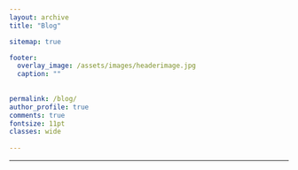 ```yaml
---
layout: archive
title: "Blog"

sitemap: true

footer:
  overlay_image: /assets/images/headerimage.jpg
  caption: ""
 
  
permalink: /blog/
author_profile: true
comments: true
fontsize: 11pt
classes: wide
 
---
```


<hr>
